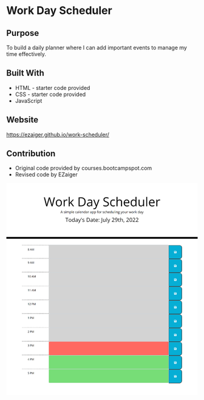 # Work Day Scheduler

## Purpose
To build a daily planner where I can add important events to manage my time effectively.

## Built With
* HTML - starter code provided
* CSS - starter code provided
* JavaScript

## Website
https://ezaiger.github.io/work-scheduler/

## Contribution
* Original code provided by courses.bootcampspot.com
* Revised code by EZaiger

![alt text](assets/images/ezaiger.github.io_work-scheduler_.png "Screenshot of completed webpage")
